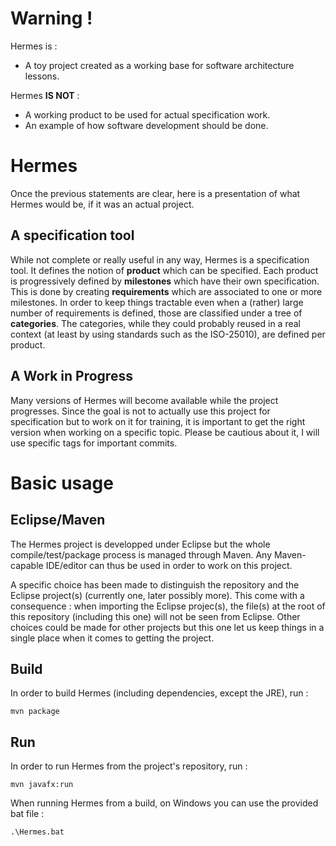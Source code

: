 # Warning !

Hermes is :
- A toy project created as a working base for software architecture lessons.

Hermes **IS NOT** :
- A working product to be used for actual specification work.
- An example of how software development should be done.

# Hermes

Once the previous statements are clear, here is a presentation of what Hermes would be, if it was an actual project.

## A specification tool

While not complete or really useful in any way, Hermes is a specification tool. It defines the notion of **product** which can be specified. Each product is progressively defined by **milestones** which have their own specification. This is done by creating **requirements** which are associated to one or more milestones. In order to keep things tractable even when a (rather) large number of requirements is defined, those are classified under a tree of **categories**. The categories, while they could probably reused in a real context (at least by using standards such as the ISO-25010), are defined per product.

## A Work in Progress

Many versions of Hermes will become available while the project progresses. Since the goal is not to actually use this project for specification but to work on it for training, it is important to get the right version when working on a specific topic. Please be cautious about it, I will use specific tags for important commits.

# Basic usage

## Eclipse/Maven

The Hermes project is developped under Eclipse but the whole compile/test/package process is managed through Maven. Any Maven-capable IDE/editor can thus be used in order to work on this project.

A specific choice has been made to distinguish the repository and the Eclipse project(s) (currently one, later possibly more). This come with a consequence : when importing the Eclipse projec(s), the file(s) at the root of this repository (including this one) will not be seen from Eclipse. Other choices could be made for other projects but this one let us keep things in a single place when it comes to getting the project.

## Build

In order to build Hermes (including dependencies, except the JRE), run :
```
mvn package
```

## Run

In order to run Hermes from the project's repository, run :
```
mvn javafx:run
```

When running Hermes from a build, on Windows you can use the provided bat file :
```
.\Hermes.bat
```

